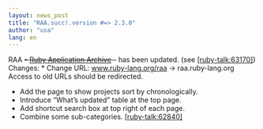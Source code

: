 ```yaml
---
layout: news_post
title: "RAA.succ!.version #=> 2.3.0"
author: "usa"
lang: en
---
```


 RAA <del>- [Ruby Application Archive][1] -</del> has been updated. (see [\[ruby-talk:63170\]][2]) Changes: * Change URL: www.ruby-lang.org/raa -&gt; raa.ruby-lang.org Access to
  old URLs should be redirected.
* Add the page to show projects sort by chronologically.
* Introduce “What’s updated” table at the top page.
* Add shortcut search box at top right of each page.
* Combine some sub-categories. [\[ruby-talk:62840\]][3]



[1]: http://raa.ruby-lang.org/
[2]: http://blade.nagaokaut.ac.jp/cgi-bin/scat.rb/ruby/ruby-talk/63170
[3]: http://blade.nagaokaut.ac.jp/cgi-bin/scat.rb/ruby/ruby-talk/62840
